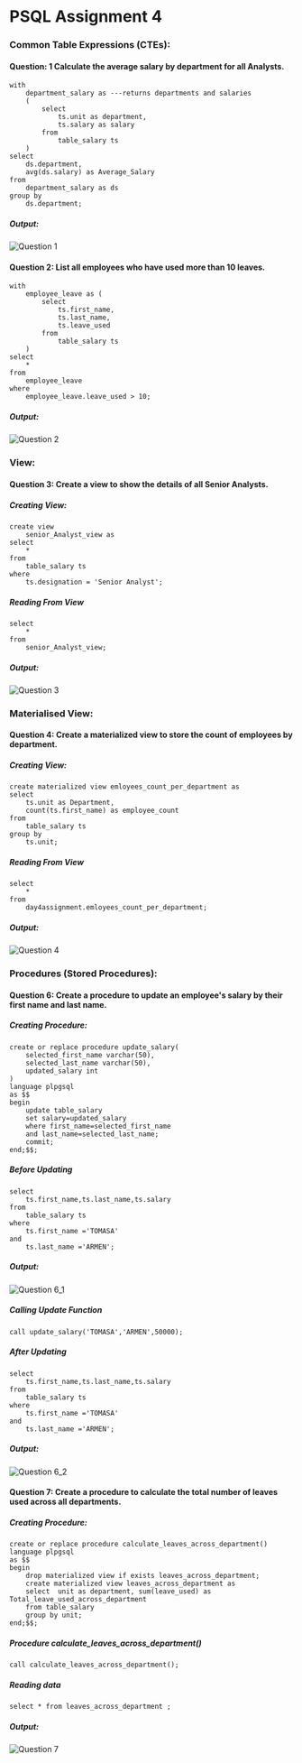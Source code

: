 # PSQL Assignment 4

### Common Table Expressions (CTEs):

#### Question: 1  Calculate the average salary by department for all Analysts.
```
with
	department_salary as ---returns departments and salaries
	(
		select
			ts.unit as department,
			ts.salary as salary
		from
			table_salary ts
	)
select
	ds.department,
	avg(ds.salary) as Average_Salary
from
	department_salary as ds
group by
	ds.department;
```
##### Output:
![Question 1](outputs/output_of_question_1.png)

#### Question 2: List all employees who have used more than 10 leaves.
```
with
	employee_leave as (
		select
			ts.first_name,
			ts.last_name,
			ts.leave_used
		from
			table_salary ts
	)
select
	*
from
	employee_leave
where
	employee_leave.leave_used > 10;
```
##### Output:
![Question 2](outputs/output_of_question_2.png)


### View:

#### Question 3: Create a view to show the details of all Senior Analysts.
##### Creating View:
```
create view
	senior_Analyst_view as
select
	*
from
	table_salary ts
where
	ts.designation = 'Senior Analyst';
```
##### Reading From View
```
select
	*
from
	senior_Analyst_view;
```
##### Output:
![Question 3](outputs/output_of_question_3.png)

### Materialised View:
#### Question 4: Create a materialized view to store the count of employees by department.
##### Creating View:
```
create materialized view emloyees_count_per_department as
select
	ts.unit as Department,
	count(ts.first_name) as employee_count
from
	table_salary ts
group by
	ts.unit;

```
##### Reading From View
```
select
	*
from
	day4assignment.emloyees_count_per_department;
```
##### Output:
![Question 4](outputs/output_of_question_4.png)

### Procedures (Stored Procedures):
#### Question 6: Create a procedure to update an employee's salary by their first name and last name.
##### Creating Procedure:
```
create or replace procedure update_salary(
	selected_first_name varchar(50),
	selected_last_name varchar(50),
	updated_salary int
)
language plpgsql
as $$
begin 
	update table_salary 
	set salary=updated_salary
	where first_name=selected_first_name
	and last_name=selected_last_name;
	commit;
end;$$;

```
##### Before Updating
```
select
	ts.first_name,ts.last_name,ts.salary 
from 
	table_salary ts 
where
	ts.first_name ='TOMASA'
and
	ts.last_name ='ARMEN';
```
##### Output: 
![Question 6_1](outputs/output_of_question_6_1.png)

##### Calling Update Function
```
call update_salary('TOMASA','ARMEN',50000);
```
##### After Updating
```
select
	ts.first_name,ts.last_name,ts.salary 
from 
	table_salary ts 
where
	ts.first_name ='TOMASA'
and
	ts.last_name ='ARMEN';
```
##### Output:
![Question 6_2](outputs/output_of_question_6_2.png)

#### Question 7: Create a procedure to calculate the total number of leaves used across all departments.
##### Creating Procedure:
```
create or replace procedure calculate_leaves_across_department()
language plpgsql
as $$
begin 
	drop materialized view if exists leaves_across_department;
	create materialized view leaves_across_department as
	select  unit as department, sum(leave_used) as Total_leave_used_across_department
	from table_salary
	group by unit;
end;$$;

```
##### Procedure calculate_leaves_across_department()
```
call calculate_leaves_across_department();
```
##### Reading data
```
select * from leaves_across_department ;
```
##### Output:
![Question 7](outputs/output_of_question_7.png)

